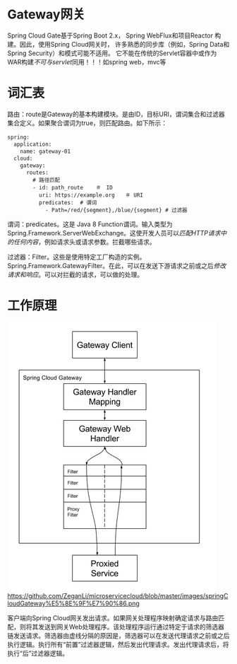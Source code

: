 # Gateway网关
Spring Cloud Gate基于Spring Boot 2.x， Spring WebFlux和项目Reactor 构建。因此，使用Spring Cloud网关时，
许多熟悉的同步库（例如，Spring Data和Spring Security）和模式可能不适用。
它不能在传统的Servlet容器中或作为WAR构建*不可与servlet*同用！！！如spring web，mvc等

# 词汇表
路由：route是Gateway的基本构建模块。是由ID，目标URI，谓词集合和过滤器集合定义。如果聚合谓词为true，则匹配路由。如下所示：

    spring:
      application:
        name: gateway-01
      cloud:
        gateway:
          routes:
            # 路径匹配
            - id: path_route    ＃　ID
              uri: https://example.org　　＃ URI
              predicates:  # 谓词
                - Path=/red/{segment},/blue/{segment} # 过滤器

谓词：predicates。这是 Java 8 Function谓词。输入类型为 Spring.Framework.ServerWebExchange。这使开发人员可以*匹配HTTP请求中的任何内容*，例如请求头或请求参数。拦截哪些请求。

过滤器：Filter。这些是使用特定工厂构造的实例。Spring.Framework.GatewayFilter。在此，可以在发送下游请求之前或之后*修改请求和响应*。可以对拦截的请求，可以做的处理。

# 工作原理
![blockchain](..\images\springCloudGateway原理.png)
https://github.com/ZeganLi/microservicecloud/blob/master/images/springCloudGateway%E5%8E%9F%E7%90%86.png

客户端向Spring Cloud网关发出请求。如果网关处理程序映射确定请求与路由匹配，则将其发送到网关Web处理程序。该处理程序运行通过特定于请求的筛选器链发送请求。筛选器由虚线分隔的原因是，筛选器可以在发送代理请求之前或之后执行逻辑。执行所有“前置”过滤器逻辑，然后发出代理请求。发出代理请求后，将执行“后”过滤器逻辑。
